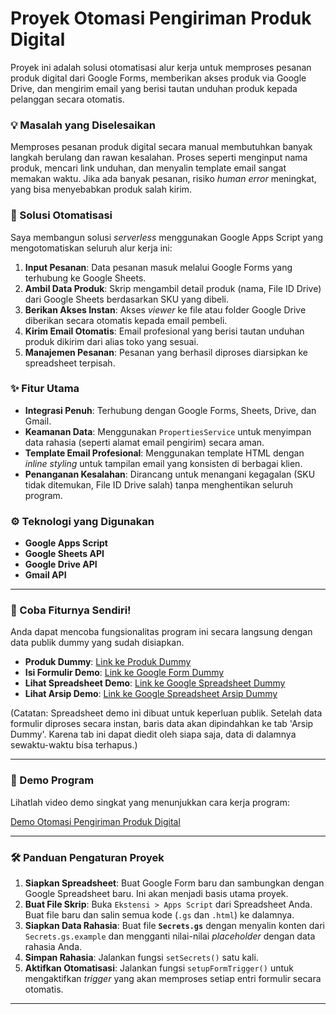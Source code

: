 # Proyek Otomasi Pengiriman Produk Digital

Proyek ini adalah solusi otomatisasi alur kerja untuk memproses pesanan produk digital dari Google Forms, memberikan akses produk via Google Drive, dan mengirim email yang berisi tautan unduhan produk kepada pelanggan secara otomatis.

### 💡 Masalah yang Diselesaikan

Memproses pesanan produk digital secara manual membutuhkan banyak langkah berulang dan rawan kesalahan. Proses seperti menginput nama produk, mencari link unduhan, dan menyalin template email sangat memakan waktu. Jika ada banyak pesanan, risiko *human error* meningkat, yang bisa menyebabkan produk salah kirim.

### 🚀 Solusi Otomatisasi

Saya membangun solusi *serverless* menggunakan Google Apps Script yang mengotomatiskan seluruh alur kerja ini:

1.  **Input Pesanan**: Data pesanan masuk melalui Google Forms yang terhubung ke Google Sheets.
2.  **Ambil Data Produk**: Skrip mengambil detail produk (nama, File ID Drive) dari Google Sheets berdasarkan SKU yang dibeli.
3.  **Berikan Akses Instan**: Akses *viewer* ke file atau folder Google Drive diberikan secara otomatis kepada email pembeli.
4.  **Kirim Email Otomatis**: Email profesional yang berisi tautan unduhan produk dikirim dari alias toko yang sesuai.
5.  **Manajemen Pesanan**: Pesanan yang berhasil diproses diarsipkan ke spreadsheet terpisah.

### ✨ Fitur Utama

* **Integrasi Penuh**: Terhubung dengan Google Forms, Sheets, Drive, dan Gmail.
* **Keamanan Data**: Menggunakan `PropertiesService` untuk menyimpan data rahasia (seperti alamat email pengirim) secara aman.
* **Template Email Profesional**: Menggunakan template HTML dengan *inline styling* untuk tampilan email yang konsisten di berbagai klien.
* **Penanganan Kesalahan**: Dirancang untuk menangani kegagalan (SKU tidak ditemukan, File ID Drive salah) tanpa menghentikan seluruh program.

### ⚙️ Teknologi yang Digunakan

* **Google Apps Script**
* **Google Sheets API**
* **Google Drive API**
* **Gmail API**

---

### 🔗 Coba Fiturnya Sendiri!

Anda dapat mencoba fungsionalitas program ini secara langsung dengan data publik dummy yang sudah disiapkan.

* **Produk Dummy**: [Link ke Produk Dummy](https://drive.google.com/file/d/1MBONyDTZ1vXlYSo9_B397fvhS9MkiWF-/view?usp=drive_link)
* **Isi Formulir Demo**: [Link ke Google Form Dummy](https://forms.gle/rz78n3FxW4FKSxKR7)
* **Lihat Spreadsheet Demo**: [Link ke Google Spreadsheet Dummy](https://docs.google.com/spreadsheets/d/17FFyKdyhW5wqy_V7uzGg6WAhh3W-NyFWtxn4Viwk-1I/edit?usp=sharing)
* **Lihat Arsip Demo**: [Link ke Google Spreadsheet Arsip Dummy](https://docs.google.com/spreadsheets/d/1Tr850yqMcfFdqLru8oqQVpDt-Gp7I9o9JT94a7n-QFc/edit?usp=sharing)

(Catatan: Spreadsheet demo ini dibuat untuk keperluan publik. Setelah data formulir diproses secara instan, baris data akan dipindahkan ke tab 'Arsip Dummy'. Karena tab ini dapat diedit oleh siapa saja, data di dalamnya sewaktu-waktu bisa terhapus.)

---

### 🎥 Demo Program

Lihatlah video demo singkat yang menunjukkan cara kerja program:

[Demo Otomasi Pengiriman Produk Digital](https://github.com/anggorobhakti/Otomasi-Pengiriman-Produk-Digital/blob/master/Demo_Otomasi.gif?raw=true)

---

### 🛠️ Panduan Pengaturan Proyek

1.  **Siapkan Spreadsheet**: Buat Google Form baru dan sambungkan dengan Google Spreadsheet baru. Ini akan menjadi basis utama proyek.
2.  **Buat File Skrip**: Buka `Ekstensi > Apps Script` dari Spreadsheet Anda. Buat file baru dan salin semua kode (`.gs` dan `.html`) ke dalamnya.
3.  **Siapkan Data Rahasia**: Buat file **`Secrets.gs`** dengan menyalin konten dari `Secrets.gs.example` dan mengganti nilai-nilai *placeholder* dengan data rahasia Anda.
4.  **Simpan Rahasia**: Jalankan fungsi `setSecrets()` satu kali.
5.  **Aktifkan Otomatisasi**: Jalankan fungsi `setupFormTrigger()` untuk mengaktifkan *trigger* yang akan memproses setiap entri formulir secara otomatis.

---
